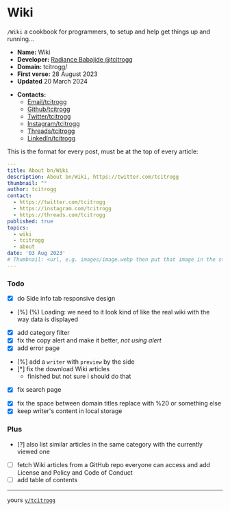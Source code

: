 # Wiki
`/Wiki` a cookbook for programmers, to setup and help get things up and running...

- **Name:** Wiki
- **Developer:** [Radiance Babajide @tcitrogg](https://bnierimi.vercel.app)
- **Domain:** tcitrogg/
- **First verse:** 28 August 2023
- **Updated** 20 March 2024
<!-- - **OS:** Web, Linux/Unix, Windows, MacOs, Android, ... -->
- **Contacts:**
  - [Email/tcitrogg](mailto:tcitrogg@gmail.com)
  - [Github/tcitrogg](https://github.com/tcitrogg)
  - [Twitter/tcitrogg](https://twitter.com/tcitrogg)
  - [Instagram/tcitrogg](https://instagram.com/tcitrogg)
  - [Threads/tcitrogg](https://threads.net/@tcitrogg)
  - [LinkedIn/tcitrogg](https://www.linkedin.com/in/tcitrogg)

This is the format for every post, must be at the top of every article:
```yml
---
title: About bn/Wiki
description: About bn/Wiki, https://twitter.com/tcitrogg
thumbnail: ""
author: tcitrogg
contact:
  - https://twitter.com/tcitrogg
  - https://instagram.com/tcitrogg
  - https://threads.com/tcitrogg
published: true
topics:
  - wiki
  - tcitrogg
  - about
date: '03 Aug 2023'
# Thumbnail: <url, e.g. images/image.webp then put that image in the static/images folder>
---
```

### Todo
- [x] do Side info tab responsive design
- [%] (%) Loading: we need to it look kind of like the real wiki with the way data is displayed
- [x] add category filter
- [x] fix the copy alert and make it better, _not using alert_
- [x] add error page
- [%] add a `writer` with `preview` by the side
- [*] fix the download Wiki articles
  - finished but not sure i should do that
- [x] fix search page
<!-- - [ ] fix the side nav bar -->
- [x] fix the space between domain titles replace with %20 or something else
- [x] keep writer's content in local storage

### Plus
- [?] also list similar articles in the same category with the currently viewed one
- [ ] fetch Wiki articles from a GitHub repo everyone can access and add License and Policy and Code of Conduct
- [ ] add table of contents

---
yours [`y/tcitrogg`](https://github.com/tcitrogg)